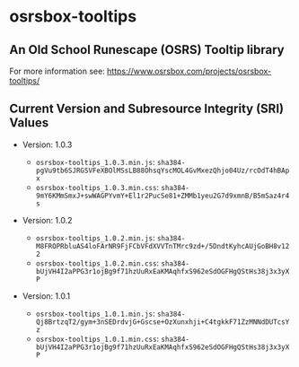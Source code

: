 # osrsbox-tooltips

## An Old School Runescape (OSRS) Tooltip library

For more information see: https://www.osrsbox.com/projects/osrsbox-tooltips/

## Current Version and Subresource Integrity (SRI) Values

- Version: 1.0.3
    - `osrsbox-tooltips_1.0.3.min.js`: `sha384-pgVu9tb6SJRGSVFeXBOlMSsLB88OhsqYscMOL4GvMxezQhjo04Uz/rcOdT4hBApx`
    - `osrsbox-tooltips_1.0.3.min.css`: `sha384-9mY6KMmSmxJ+swWAGPYvmY+El1r2PucSe81+ZMMb1yeu2G7d9xmnB/B5mSaz4r4s`

- Version: 1.0.2
    - `osrsbox-tooltips_1.0.2.min.js`: `sha384-M8FROPRbluAS4loFArNR9FjFCbVFdXVVTnTMrc9zd+/5DndtKyhcAUjGoBH8v122`
    - `osrsbox-tooltips_1.0.2.min.css`: `sha384-bUjVH4I2aPPG3r1ojBg9f71hzUuRxEaKMAqhfxS962eSdOGFHgQStHs38j3x3yXP`

- Version: 1.0.1
    - `osrsbox-tooltips_1.0.1.min.js`: `sha384-Qj8BrtzqT2/gym+3nSEDrdvjG+Gscse+OzXunxhji+C4tgkkF71ZzMNNdDUTcsYz`
    - `osrsbox-tooltips_1.0.1.min.css`: `sha384-bUjVH4I2aPPG3r1ojBg9f71hzUuRxEaKMAqhfxS962eSdOGFHgQStHs38j3x3yXP`
